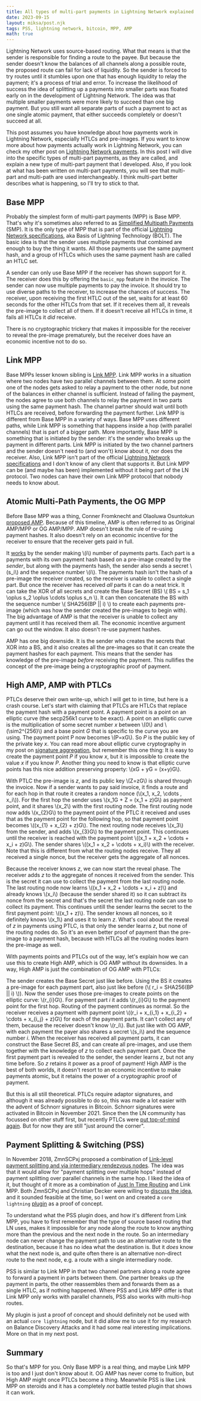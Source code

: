 ```yaml
---
title: All types of multi-part payments in Lightning Network explained
date: 2023-09-15
layout: miksa/post.njk
tags: PSS, lightning network, bitcoin, MPP, AMP
math: true
---
```


Lightning Network uses source-based routing. What that means is that the sender is responsible for finding a route to the payee. But because the sender doesn't know the balances of all channels along a possible route, the proposed route can fail for lack of liquidity. So the sender is forced to try routes until it stumbles upon one that has enough liquidity to relay the payment; it's a process of trial and error. To increase the likelihood of success the idea of splitting up a payments into smaller parts was floated early on in the development of Lightning Network. The idea was that multiple smaller payments were more likely to succeed than one big payment. But you still want all separate parts of such a payment to act as one single atomic payment, that either succeeds completely or doesn't succeed at all.
<!-- more -->

This post assumes you have knowledge about how payments work in Lightning Network, especially HTLCs and pre-images. If you want to know more about how payments actually work in Lightning Network, you can check my other post on [Lightning Network payments][ln-post]. In this post I will dive into the specific types of multi-part payments, as they are called, and explain a new type of multi-part payment that I developed. Also, if you look at what has been written on multi-part payments, you will see that multi-part and multi-path are used interchangeably. I think multi-part better describes what is happening, so I'll try to stick to that.

## Base MPP

Probably the simplest form of multi-part payments (MPP) is Base MPP. That's why it's sometimes also referred to as [Simplified Multipath Payments][optech] (SMP). It is the only type of MPP that is part of the official [Lightning Network specifications][boltmpp], aka Basis of Lightning Technology (BOLT). The basic idea is that the sender uses multiple payments that combined are enough to buy the thing it wants. All those payments use the same payment hash, and a group of HTLCs which uses the same payment hash are called an HTLC set.

A sender can only use Base MPP if the receiver has shown support for it. The receiver does this by offering the `basic_mpp` feature in the invoice. The sender can now use multiple payments to pay the invoice. It should try to use diverse paths to the receiver, to increase the chances of success. The receiver, upon receiving the first HTLC out of the set, waits for at least 60 seconds for the other HTLCs from that set. If it receives them all, it reveals the pre-image to collect all of them. If it doesn't receive all HTLCs in time, it fails all HTLCs it *did* receive.

There is no cryptographic trickery that makes it impossible for the receiver to reveal the pre-image prematurely, but the receiver does have an economic incentive not to do so.

## Link MPP

Base MPPs lesser known sibling is [Link MPP][bitcoinse1]. Link MPP works in a situation where two nodes have two parallel channels between them. At some point one of the nodes gets asked to relay a payment to the other node, but none of the balances in either channel is sufficient. Instead of failing the payment, the nodes agree to use both channels to relay the payment in two parts using the same payment hash. The channel partner should wait until both HTLCs are received, before forwarding the payment further. Link MPP is different from Base MPP in a variety of ways. Base MPP uses different paths, while Link MPP is something that happens inside a hop (with parallel channels) that is part of a bigger path. More importantly, Base MPP is something that is initiated by the sender: it's the sender who breaks up the payment in different parts. Link MPP is initiated by the two channel partners and the sender doesn't need to (and won't) know about it, nor does the receiver. Also, Link MPP isn't part of the official [Lightning Network specifications][boltmpp] and I don't know of any client that supports it. But Link MPP can be (and maybe has been) implemented without it being part of the LN protocol. Two nodes can have their own Link MPP protocol that nobody needs to know about.

## Atomic Multi-Path Payments, the OG MPP

Before Base MPP was a thing, Conner Fromknecht and Olaoluwa Osuntokun [proposed AMP][ln-dev]. Because of this timeline, AMP is often referred to as Original AMP/MPP or OG AMP/MPP. AMP doesn't break the rule of re-using payment hashes. It also doesn't rely on an economic incentive for the receiver to ensure that the receiver gets paid in full.

It [works][bitcoinse2] by the sender making \\(i\\) number of payments parts. Each part is a payments with its own payment hash based on a pre-image created by the *sender*, but along with the payments hash, the sender also sends a secret \\(s_i\\) and the sequence number \\(i\\). The payments hash isn't the hash of a pre-image the receiver created, so the receiver is unable to collect a single part. But once the receiver has received *all* parts it can do a neat trick. It can take the XOR of all secrets and create the Base Secret (BS) \\( BS = s_1 \oplus s_2 \oplus \cdots \oplus s_n \\). It can then concatenate the BS with the sequence number \\( SHA256(BP || i) \\) to create each payments pre-image (which was how the sender created the pre-images to begin with). The big advantage of AMP is that the receiver is unable to collect any payment until it has received them all. The economic incentive argument can go out the window. It also doesn't re-use payment hashes.

AMP has one big downside. It is the sender who creates the secrets that XOR into a BS, and it also creates all the pre-images so that it can create the payment hashes for each payment. This means that the sender has knowledge of the pre-image *before* receiving the payment. This nullifies the concept of the pre-image being a cryptographic proof of payment.

## High AMP, AMP with PTLCs

PTLCs deserve their own write-up, which I will get to in time, but here is a crash course. Let's start with claiming that PTLCs are HTLCs that replace the payment hash with a payment point. A payment point is a point on an elliptic curve (the secp256k1 curve to be exact). A point on an elliptic curve is the multiplication of some secret number *x* between \\(0\\) and \\(\sim2^{256}\\) and a base point *G* that is specific to the curve you are using. The payment point P now becomes \\(P=xG\\). So *P* is the public key of the private key *x*. You can read more about elliptic curve cryptography in my post on [signature aggregation][sa-post], but remember this one thing: It is easy to create the payment point *P* if you know *x*, but it is impossible to create the value *x* if you know *P*. Another thing you need to know is that elliptic curve points has this nice addition preserving property: \\(xG + yG = (x+y)G\\).

With PTLC the pre-image is *z*, and its public key \\(Z=zG\\) is shared through the invoice. Now if a sender wants to pay said invoice, it finds a route and for each hop in that route it creates a random nonce (\\(x_1, x_2, \cdots , x_i\\)). For the first hop the sender uses \\(x_1G + Z = (x_1 + z)G\\) as payment point, and it shares \\(x_2\\) with the first routing node. The first routing node now adds \\(x_{2}G\\) to the payment point of the PTLC it received and uses that as the payment point for the following hop, so that payment point becomes \\((x_{1} + x_{2} + z)G\\). The next routing node receives \\(x_3\\) from the sender, and adds \\(x_{3}G\\) to the payment point. This continues until the receiver is reached with the payment point \\((x_1 + x_2 + \cdots + x_i + z)G\\). The sender shares \\((x_1 + x_2 + \cdots + x_i)\\) with the receiver. Note that this is different from what the routing nodes receive. They all received a single nonce, but the receiver gets the aggregate of all nonces. 

Because the receiver knows *z*, we can now start the reveal phase. The receiver adds *z* to the aggregate of nonces it received from the sender. This is the secret it can use to collect the payment from the last routing node. The last routing node now learns \\((x_1 + x_2 + \cdots + x_i + z)\\) and already knows \\(x_i\\) (because the sender shared it) so it can subtract its nonce from the secret and that's the secret the last routing node can use to collect its payment. This continues untill the sender learns the secret to the first payment point: \\((x_1 + z)\\). The sender knows all nonces, so it definitely knows \\(x_1\\) and uses it to learn *z*. What's cool about the reveal of *z* in payments using PTLC, is that only the sender learns *z*, but none of the routing nodes do. So it's an even better proof of payment than the pre-image to a payment hash, because with HTLCs all the routing nodes learn the pre-image as well.

With payments points and PTLCs out of the way, let's explain how we can use this to create High AMP, which is OG AMP without its downsides. In a way, High AMP is just the combination of OG AMP with PTLCs:

The sender creates the Base Secret just like before. Using the BS it creates a pre-image for each payment part, also just like before (\\( r_i = SHA256(BP || i) \\)). Now the sender uses those pre-images to create points on the elliptic curve: \\(r_{i}G\\). For payment part *i* it adds \\(r_{i}G\\) to the payment point for the first hop. Routing of the payment continues as normal. So the receiver receives a payment with payment point \\((r_i + x_{i_1} + x_{i_2} + \cdots + x_{i_j} + z)G\\) for each of the payment parts. It can't collect any of them, because the receiver doesn't know \\(r_i\\). But just like with OG AMP, with each payment the payer also shares a secret \\(s_i\\) and the sequence number *i*. When the receiver has received all payment parts, it can construct the Base Secret *BS*, and can create all pre-images, and use them together with the knowledge of *z* to collect each payment part. Once the first payment part is revealed to the sender, the sender learns *z*, but not any time before. So *z* retains it power as a proof of payment! High AMP is the best of both worlds, it doesn't resort to an economic incentive to make payments atomic, but it retains the power of a cryptographic proof of payment.

But this is all still theoretical. PTLCs require adaptor signatures, and although it was already possible to do so, this was made a lot easier with the advent of Schnorr signatures in Bitcoin. Schnorr signatures were activated in Bitcoin in November 2021. Since then the LN community has focussed on other stuff first, but recently PTLCs were [put top-of-mind again][ln-dev2]. But for now they are still "just around the corner".

## Payment Splitting & Switching (PSS)

In November 2018, ZmnSCPxj proposed a combination of [Link-level payment splitting and via intermediary rendezvous nodes][ln-dev3]. The idea was that it would allow for "payment splitting over multiple hops" instead of payment splitting over parallel channels in the same hop. I liked the idea of it, but thought of it more as a combination of [Just In Time Routing][jit] and Link MPP. Both ZmnSCPxj and Christian Decker were willing to [discuss the idea][ln-dev4], and it sounded feasible at the time, so I went on and created a `core lightning` [plugin][pss-plugin] as a proof of concept.

To understand what the PSS plugin does, and how it's different from Link MPP, you have to first remember that the type of source based routing that LN uses, makes it impossible for any node along the route to know anything more than the previous and the next node in the route. So an intermediary node can never change the payment path to use an alternative route to the destination, because it has no idea what the destination is. But it *does* know what the next node is, and quite often there is an alternative non-direct route to the next node, e.g. a route with a single intermediary node.

PSS is similar to Link MPP in that two channel partners along a route agree to forward a payment in parts between them. One partner breaks up the payment in parts, the other reassembles them and forwards them as a single HTLC, as if nothing happened. Where PSS and Link MPP differ is that Link MPP only works with parallel channels, PSS also works with multi-hop routes.

My plugin is just a proof of concept and should definitely not be used with an actual `core lightning` node, but it did allow me to use it for my research on Balance Discovery Attacks and it had some real interesting implications. More on that in my next post.

## Summary

So that's MPP for you. Only Base MPP is a real thing, and maybe Link MPP is too and I just don't know about it. OG AMP has never come to fruition, but High AMP might once PTLCs become a thing. Meanwhile PSS is like Link MPP on steroids and it has a completely *not* battle tested plugin that shows it can work.

[ln-post]: /post/how-do-payments-in-lightning-network-work/ "How do payments in Lightning Network work?"
[optech]: https://bitcoinops.org/en/topics/multipath-payments/ "Bitcoin Optech: Multipath payments"
[boltmpp]: https://github.com/lightning/bolts/blob/master/04-onion-routing.md#basic-multi-part-payments "BOLT #4: Basic Multi-Part Payments"
[bitcoinse1]: https://bitcoin.stackexchange.com/questions/98697/what-is-link-level-multiplexing "What is Link-Level Multiplexing?"
[bitcoinse2]: https://bitcoin.stackexchange.com/questions/89475/what-are-atomic-multi-path-payments-amps-and-why-how-is-it-being-implemented-i "What are atomic multi path payments (AMPs) and why/how is it being implemented in Lightning Network?"
[ln-dev]: https://lists.linuxfoundation.org/pipermail/lightning-dev/2018-February/000993.html "AMP: Atomic Multi-Path Payments over Lightning"
[sa-post]: /post/why-does-signature-half-aggregation-break-adaptor-signatures/ "Why does signature half aggregation break adaptor signatures?"
[ln-dev2]: https://lists.linuxfoundation.org/pipermail/lightning-dev/2023-September/004088.html "Practical PTLCs, a little more concretely"
[ln-dev3]: https://lists.linuxfoundation.org/pipermail/lightning-dev/2018-November/001573.html "Link-level payment splitting via intermediary rendezvous nodes"
[jit]: https://lists.linuxfoundation.org/pipermail/lightning-dev/2019-March/001891.html "Just in Time Routing (JIT-Routing) and a channel rebalancing heuristic as an add on for improved routing success in BOLT 1.0"
[ln-dev4]: https://lists.linuxfoundation.org/pipermail/lightning-dev/2021-August/003144.html "Revisiting Link-level payment splitting via intermediary rendezvous nodes"
[pss-plugin]: https://github.com/gijswijs/plugins/tree/master/pss "Payment Splitting & Switching plugin"